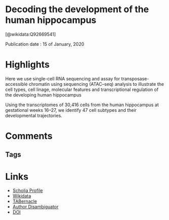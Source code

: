 
Decoding the development of the human hippocampus
=================================================
  
  [@wikidata:Q92669541]  
  
Publication date : 15 of January, 2020  

# Highlights
 Here we use single-cell RNA sequencing and assay for transposase-accessible chromatin using sequencing (ATAC–seq) analysis to illustrate the cell types, cell linage, molecular features and transcriptional regulation of the developing human hippocampus

Using the transcriptomes of 30,416 cells from the human hippocampus at gestational weeks 16–27, we identify 47 cell subtypes and their developmental trajectories.

# Comments

## Tags

# Links
  
 * [Scholia Profile](https://scholia.toolforge.org/work/Q92669541)  
 * [Wikidata](https://www.wikidata.org/wiki/Q92669541)  
 * [TABernacle](https://tabernacle.toolforge.org/?#/tab/manual/Q92669541/P921%3BP4510)  
 * [Author Disambiguator](https://author-disambiguator.toolforge.org/work_item_oauth.php?id=Q92669541&batch_id=&match=1&author_list_id=&doit=Get+author+links+for+work)  
 * [DOI](https://doi.org/10.1038/S41586-019-1917-5)  
